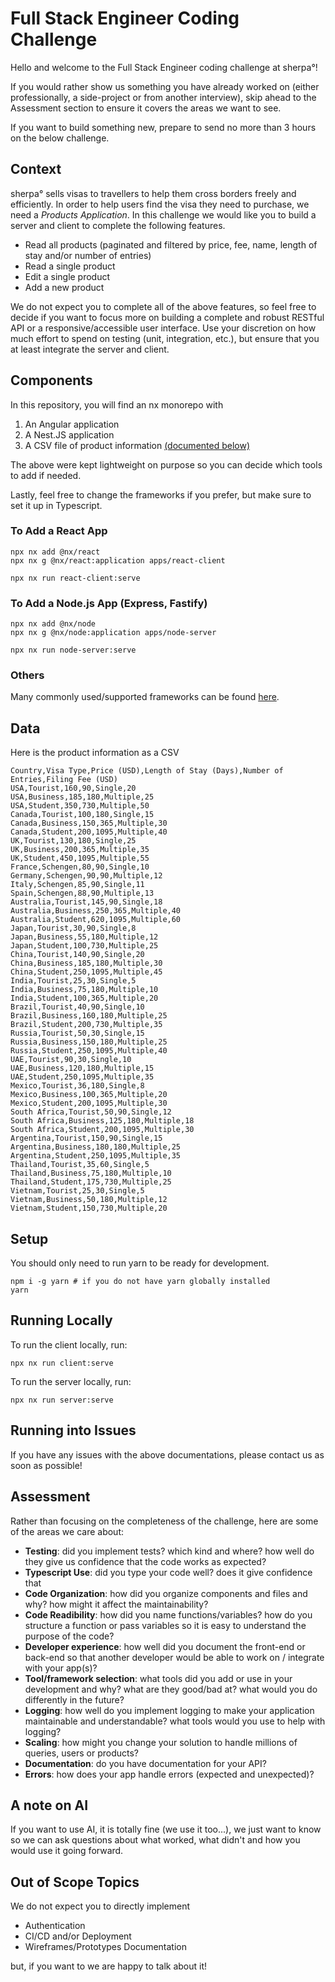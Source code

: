 # Full Stack Engineer Coding Challenge

Hello and welcome to the Full Stack Engineer coding challenge at sherpa°!

If you would rather show us something you have already worked on (either professionally, a side-project or from another interview), skip ahead to the Assessment section to ensure it covers the areas we want to see.

If you want to build something new, prepare to send no more than 3 hours on the below challenge.

## Context

sherpa° sells visas to travellers to help them cross borders freely and efficiently. In order to help users find the visa they need to purchase, we need a *Products Application*. In this challenge we would like you to build a server and client to complete the following features.

- Read all products (paginated and filtered by price, fee, name, length of stay and/or number of entries)
- Read a single product
- Edit a single product
- Add a new product

We do not expect you to complete all of the above features, so feel free to decide if you want to focus more on building a complete and robust RESTful API or a responsive/accessible user interface. Use your discretion on how much effort to spend on testing (unit, integration, etc.), but ensure that you at least integrate the server and client.

## Components

In this repository, you will find an nx monorepo with

1. An Angular application
2. A Nest.JS application
3. A CSV file of product information [(documented below)](#data)

The above were kept lightweight on purpose so you can decide which tools to add if needed.

Lastly, feel free to change the frameworks if you prefer, but make sure to set it up in Typescript.

### To Add a React App

```
npx nx add @nx/react
npx nx g @nx/react:application apps/react-client

npx nx run react-client:serve
```

### To Add a Node.js App (Express, Fastify)

```
npx nx add @nx/node
npx nx g @nx/node:application apps/node-server

npx nx run node-server:serve
```

### Others

Many commonly used/supported frameworks can be found [here](https://nx.dev/nx-api).

## Data
Here is the product information as a CSV
```
Country,Visa Type,Price (USD),Length of Stay (Days),Number of Entries,Filing Fee (USD)
USA,Tourist,160,90,Single,20
USA,Business,185,180,Multiple,25
USA,Student,350,730,Multiple,50
Canada,Tourist,100,180,Single,15
Canada,Business,150,365,Multiple,30
Canada,Student,200,1095,Multiple,40
UK,Tourist,130,180,Single,25
UK,Business,200,365,Multiple,35
UK,Student,450,1095,Multiple,55
France,Schengen,80,90,Single,10
Germany,Schengen,90,90,Multiple,12
Italy,Schengen,85,90,Single,11
Spain,Schengen,88,90,Multiple,13
Australia,Tourist,145,90,Single,18
Australia,Business,250,365,Multiple,40
Australia,Student,620,1095,Multiple,60
Japan,Tourist,30,90,Single,8
Japan,Business,55,180,Multiple,12
Japan,Student,100,730,Multiple,25
China,Tourist,140,90,Single,20
China,Business,185,180,Multiple,30
China,Student,250,1095,Multiple,45
India,Tourist,25,30,Single,5
India,Business,75,180,Multiple,10
India,Student,100,365,Multiple,20
Brazil,Tourist,40,90,Single,10
Brazil,Business,160,180,Multiple,25
Brazil,Student,200,730,Multiple,35
Russia,Tourist,50,30,Single,15
Russia,Business,150,180,Multiple,25
Russia,Student,250,1095,Multiple,40
UAE,Tourist,90,30,Single,10
UAE,Business,120,180,Multiple,15
UAE,Student,250,1095,Multiple,35
Mexico,Tourist,36,180,Single,8
Mexico,Business,100,365,Multiple,20
Mexico,Student,200,1095,Multiple,30
South Africa,Tourist,50,90,Single,12
South Africa,Business,125,180,Multiple,18
South Africa,Student,200,1095,Multiple,30
Argentina,Tourist,150,90,Single,15
Argentina,Business,180,180,Multiple,25
Argentina,Student,250,1095,Multiple,35
Thailand,Tourist,35,60,Single,5
Thailand,Business,75,180,Multiple,10
Thailand,Student,175,730,Multiple,25
Vietnam,Tourist,25,30,Single,5
Vietnam,Business,50,180,Multiple,12
Vietnam,Student,150,730,Multiple,20
```

## Setup

You should only need to run yarn to be ready for development.

```
npm i -g yarn # if you do not have yarn globally installed
yarn
```

## Running Locally

To run the client locally, run:
```
npx nx run client:serve
```

To run the server locally, run:
```
npx nx run server:serve
```

## Running into Issues

If you have any issues with the above documentations, please contact us as soon as possible!

## Assessment

Rather than focusing on the completeness of the challenge, here are some of the areas we care about:
- **Testing**: did you implement tests? which kind and where? how well do they give us confidence that the code works as expected?
- **Typescript Use**: did you type your code well? does it give confidence that 
- **Code Organization**: how did you organize components and files and why? how might it affect the maintainability?
- **Code Readibility**: how did you name functions/variables? how do you structure a function or pass variables so it is easy to understand the purpose of the code?
- **Developer experience**: how well did you document the front-end or back-end so that another developer would be able to work on / integrate with your app(s)?
- **Tool/framework selection**: what tools did you add or use in your development and why? what are they good/bad at? what would you do differently in the future?
- **Logging**: how well do you implement logging to make your application maintainable and understandable? what tools would you use to help with logging?
- **Scaling**: how might you change your solution to handle millions of queries, users or products?
- **Documentation**: do you have documentation for your API? 
- **Errors**: how does your app handle errors (expected and unexpected)?

## A note on AI

If you want to use AI, it is totally fine (we use it too...), we just want to know so we can ask questions about what worked, what didn't and how you would use it going forward.

## Out of Scope Topics

We do not expect you to directly implement
- Authentication
- CI/CD and/or Deployment
- Wireframes/Prototypes Documentation

but, if you want to we are happy to talk about it!